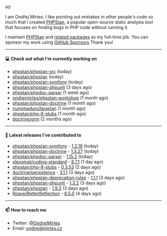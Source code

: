 Hi!

I am Ondřej Mirtes. I like pointing out mistakes in other people's code so much that I created [PHPStan](https://phpstan.org/), a popular open-source static analysis tool that focuses on finding bugs in PHP code without running it.

I maintain [PHPStan](https://github.com/phpstan/phpstan) and [related packages](https://github.com/phpstan/) as my full-time job. You can sponsor my work using [GitHub Sponsors](https://github.com/sponsors/ondrejmirtes) Thank you!

---

#### 💻 Check out what I'm currently working on

- [phpstan/phpstan-src](https://github.com/phpstan/phpstan-src) (today)
- [phpstan/phpstan](https://github.com/phpstan/phpstan) (today)
- [phpstan/phpstan-symfony](https://github.com/phpstan/phpstan-symfony) (today)
- [phpstan/phpstan-phpunit](https://github.com/phpstan/phpstan-phpunit) (3 days ago)
- [phpstan/phpdoc-parser](https://github.com/phpstan/phpdoc-parser) (1 week ago)
- [ondrejmirtes/phpstan-workshop](https://github.com/ondrejmirtes/phpstan-workshop) (1 month ago)
- [phpstan/phpstan-doctrine](https://github.com/phpstan/phpstan-doctrine) (1 month ago)
- [nunomaduro/larastan](https://github.com/nunomaduro/larastan) (1 month ago)
- [phpstan/php-8-stubs](https://github.com/phpstan/php-8-stubs) (1 month ago)
- [doctrine/orm](https://github.com/doctrine/orm) (2 months ago)

---

#### 🔭 Latest releases I've contributed to

- [phpstan/phpstan-symfony](https://github.com/phpstan/phpstan-symfony) - [1.2.18](https://github.com/phpstan/phpstan-symfony/releases/tag/1.2.18) (today)
- [phpstan/phpstan-doctrine](https://github.com/phpstan/phpstan-doctrine) - [1.3.27](https://github.com/phpstan/phpstan-doctrine/releases/tag/1.3.27) (today)
- [phpstan/phpdoc-parser](https://github.com/phpstan/phpdoc-parser) - [1.15.2](https://github.com/phpstan/phpdoc-parser/releases/tag/1.15.2) (today)
- [slevomat/coding-standard](https://github.com/slevomat/coding-standard) - [8.7.1](https://github.com/slevomat/coding-standard/releases/tag/8.7.1) (1 day ago)
- [phpstan/php-8-stubs](https://github.com/phpstan/php-8-stubs) - [0.3.53](https://github.com/phpstan/php-8-stubs/releases/tag/0.3.53) (2 days ago)
- [doctrine/persistence](https://github.com/doctrine/persistence) - [3.1.1](https://github.com/doctrine/persistence/releases/tag/3.1.1) (3 days ago)
- [phpstan/phpstan-deprecation-rules](https://github.com/phpstan/phpstan-deprecation-rules) - [1.1.1](https://github.com/phpstan/phpstan-deprecation-rules/releases/tag/1.1.1) (3 days ago)
- [phpstan/phpstan-phpunit](https://github.com/phpstan/phpstan-phpunit) - [1.3.2](https://github.com/phpstan/phpstan-phpunit/releases/tag/1.3.2) (3 days ago)
- [phpstan/phpstan](https://github.com/phpstan/phpstan) - [1.9.3](https://github.com/phpstan/phpstan/releases/tag/1.9.3) (3 days ago)
- [Roave/BetterReflection](https://github.com/Roave/BetterReflection) - [6.5.0](https://github.com/Roave/BetterReflection/releases/tag/6.5.0) (4 days ago)

---

#### 📫 How to reach me

- Twitter: [@OndrejMirtes](https://twitter.com/ondrejmirtes)
- Email: [ondrej@mirtes.cz](mailto:ondrej@mirtes.cz)
